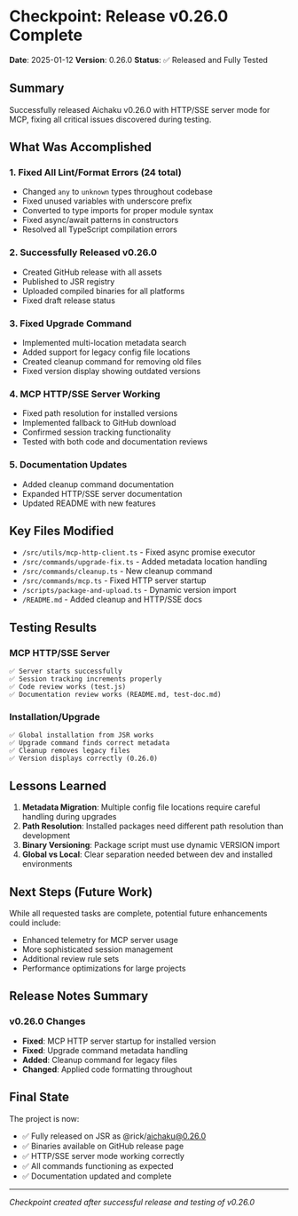 # Checkpoint: Release v0.26.0 Complete

**Date**: 2025-01-12 **Version**: 0.26.0 **Status**: ✅ Released and Fully
Tested

## Summary

Successfully released Aichaku v0.26.0 with HTTP/SSE server mode for MCP, fixing
all critical issues discovered during testing.

## What Was Accomplished

### 1. Fixed All Lint/Format Errors (24 total)

- Changed `any` to `unknown` types throughout codebase
- Fixed unused variables with underscore prefix
- Converted to type imports for proper module syntax
- Fixed async/await patterns in constructors
- Resolved all TypeScript compilation errors

### 2. Successfully Released v0.26.0

- Created GitHub release with all assets
- Published to JSR registry
- Uploaded compiled binaries for all platforms
- Fixed draft release status

### 3. Fixed Upgrade Command

- Implemented multi-location metadata search
- Added support for legacy config file locations
- Created cleanup command for removing old files
- Fixed version display showing outdated versions

### 4. MCP HTTP/SSE Server Working

- Fixed path resolution for installed versions
- Implemented fallback to GitHub download
- Confirmed session tracking functionality
- Tested with both code and documentation reviews

### 5. Documentation Updates

- Added cleanup command documentation
- Expanded HTTP/SSE server documentation
- Updated README with new features

## Key Files Modified

- `/src/utils/mcp-http-client.ts` - Fixed async promise executor
- `/src/commands/upgrade-fix.ts` - Added metadata location handling
- `/src/commands/cleanup.ts` - New cleanup command
- `/src/commands/mcp.ts` - Fixed HTTP server startup
- `/scripts/package-and-upload.ts` - Dynamic version import
- `/README.md` - Added cleanup and HTTP/SSE docs

## Testing Results

### MCP HTTP/SSE Server

```
✅ Server starts successfully
✅ Session tracking increments properly
✅ Code review works (test.js)
✅ Documentation review works (README.md, test-doc.md)
```

### Installation/Upgrade

```
✅ Global installation from JSR works
✅ Upgrade command finds correct metadata
✅ Cleanup removes legacy files
✅ Version displays correctly (0.26.0)
```

## Lessons Learned

1. **Metadata Migration**: Multiple config file locations require careful
   handling during upgrades
2. **Path Resolution**: Installed packages need different path resolution than
   development
3. **Binary Versioning**: Package script must use dynamic VERSION import
4. **Global vs Local**: Clear separation needed between dev and installed
   environments

## Next Steps (Future Work)

While all requested tasks are complete, potential future enhancements could
include:

- Enhanced telemetry for MCP server usage
- More sophisticated session management
- Additional review rule sets
- Performance optimizations for large projects

## Release Notes Summary

### v0.26.0 Changes

- **Fixed**: MCP HTTP server startup for installed version
- **Fixed**: Upgrade command metadata handling
- **Added**: Cleanup command for legacy files
- **Changed**: Applied code formatting throughout

## Final State

The project is now:

- ✅ Fully released on JSR as @rick/aichaku@0.26.0
- ✅ Binaries available on GitHub release page
- ✅ HTTP/SSE server mode working correctly
- ✅ All commands functioning as expected
- ✅ Documentation updated and complete

---

_Checkpoint created after successful release and testing of v0.26.0_
